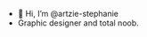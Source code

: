 - 👋 Hi, I’m @artzie-stephanie
- Graphic designer and total noob.

<!---
artzie-stephanie/artzie-stephanie is a ✨ special ✨ repository because its `README.md` (this file) appears on your GitHub profile.
You can click the Preview link to take a look at your changes.
--->
